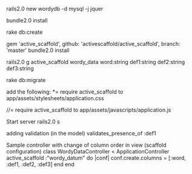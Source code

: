 

rails2.0 new wordydb -d mysql -j jquer

bundle2.0 install

rake db:create

gem 'active_scaffold', github: 'activescaffold/active_scaffold', branch: 'master'
bundle2.0 install

rails2.0 g active_scaffold wordy_data word:string def1:string def2:string def3:string

rake db:migrate

add the following: 
\*= require active_scaffold to app/assets/stylesheets/application.css 

//= require active_scaffold to app/assets/javascripts/application.js


Start server
rails2.0 s

adding validation (in the model)
  validates_presence_of :def1



Sample controller with change of column order in view (scaffold configuration)
class WordyDataController < ApplicationController
  active_scaffold :"wordy_datum" do |conf|
    conf.create.columns = [:word, :def1, :def2, :def3]
  end
end


